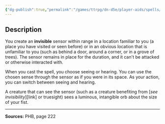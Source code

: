 ```yaml
---
{"dg-publish":true,"permalink":"/games/ttrpg/dn-d5e/player-aids/spells/level-3/clairvoyance/","tags":["TTRPG/DND/5e","verbal","somatic","material","concentration","Spell"],"noteIcon":""}
---
```



## Description
You create an **invisible** sensor within range in a location familiar to you (a place you have visited or seen before) or in an obvious location that is unfamiliar to you (such as behind a door, around a corner, or in a grove of trees).
The sensor remains in place for the duration, and it can't be attacked or otherwise interacted with.

When you cast the spell, you choose seeing or hearing.
You can use the chosen sense through the sensor as if you were in its space.
As your action, you can switch between seeing and hearing.

A creature that can see the sensor (such as a creature benefiting from [*see invisibility*][link] or truesight) sees a luminous, intangible orb about the size of your fist.

---

**Sources:** PHB, page 222
